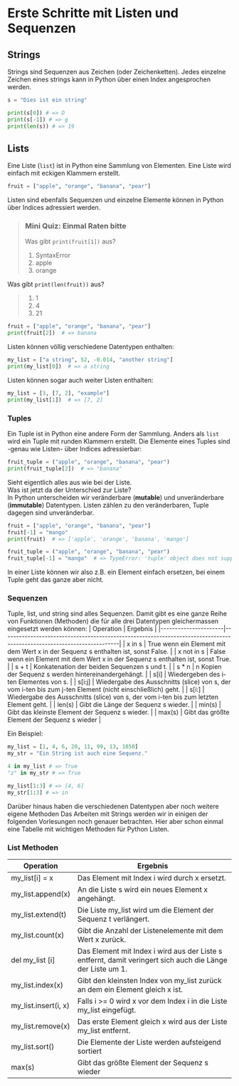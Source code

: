 # Erste Schritte mit Listen und Sequenzen

## Strings
Strings sind Sequenzen aus Zeichen (oder Zeichenketten). Jedes einzelne
Zeichen eines strings kann in Python über einen Index angesprochen werden.

```python 
s = "Dies ist ein string"

print(s[0]) # => D
print(s[-1]) # => g
print(len(s)) # => 19
```
## Lists
Eine Liste (`list`) ist in Python eine Sammlung von Elementen.
Eine Liste wird einfach mit eckigen Klammern erstellt.
```python 
fruit = ["apple", "orange", "banana", "pear"]
```
Listen sind ebenfalls Sequenzen und einzelne Elemente können in Python
über Indices adressiert werden.

> ### Mini Quiz: Einmal Raten bitte
> Was gibt `print(fruit[1])` aus?  
> 1) SyntaxError  
> 2) apple  
> 3) orange  
>  
Was gibt `print(len(fruit))` aus?  
> 1) 1  
> 2) 4  
> 3) 21  

```python 
fruit = ["apple", "orange", "banana", "pear"]
print(fruit[2])  # => banana
```
Listen können völlig verschiedene Datentypen enthalten:
```python 
my_list = ["a string", 52, -0.014, "another string"]
print(my_list[0])  # => a string
```
Listen können sogar auch weiter Listen enthalten:
```python 
my_list = [3, [7, 2], "example"]
print(my_list[1])  # => [7, 2]
```
### Tuples
Ein Tuple ist in Python eine andere Form der Sammlung. Anders als `list`
wird ein Tuple mit runden Klammern erstellt. Die Elemente eines Tuples sind -genau wie Listen-
über Indices adressierbar:

```python 
fruit_tuple = ("apple", "orange", "banana", "pear")
print(fruit_tuple[2])  # => "banana"
```
Sieht eigentlich alles aus wie bei der Liste.  
Was ist jetzt da der Unterschied zur Liste?  
In Python unterscheiden wir veränderbare (**mutable**) und unveränderbare
(**immutable**) Datentypen. Listen zählen zu den veränderbaren, Tuple dagegen
sind unveränderbar.

```python 
fruit = ["apple", "orange", "banana", "pear"]
fruit[-1] = "mango"
print(fruit)  # => ['apple', 'orange', 'banana', 'mango']

fruit_tuple = ("apple", "orange", "banana", "pear")
fruit_tuple[-1] = "mango"  # => TypeError: 'tuple' object does not support item assignment
```
In einer Liste können wir also z.B. ein Element einfach ersetzen, bei 
einem Tuple geht das ganze aber nicht.

### Sequenzen
Tuple, list, und string sind alles Sequenzen. Damit gibt es eine ganze
Reihe von Funktionen (Methoden) die für alle drei Datentypen gleichermassen
eingesetzt werden können:
|     Operation        |     Ergebnis                                                                                                          |
|----------------------|-----------------------------------------------------------------------------------------------------------------------|
|     x in s           |     True wenn ein Element mit dem   Wert x in der Sequenz s enthalten ist, sonst False.                               |
|     x not in   s     |     False   wenn ein Element mit dem Wert x in der Sequenz s enthalten ist, sonst True.                               |
|     s + t            |     Konkatenation der beiden   Sequenzen s und t.                                                                     |
|     s * n            |     n Kopien der Sequenz s werden hintereinandergehängt.                                                              |
|     s[i]             |     Wiedergeben des i-ten Elementes   von s.                                                                          |
|     s[i:j]           |     Wiedergabe des Ausschnitts   (slice) von s, der vom i-ten bis zum j-ten Element (nicht einschließlich)   geht.    |
|     s[i:]            |     Wiedergabe des Ausschnitts   (slice) von s, der vom i-ten bis zum letzten Element geht.                           |
|     len(s)           |     Gibt die Länge der Sequenz s   wieder.                                                                            |
|     min(s)           |     Gibt das kleinste Element der   Sequenz s wieder.                                                                 |
|     max(s)           |     Gibt das größte Element der   Sequenz s wieder                                                                    |

Ein Beispiel:
```python 
my_list = [1, 4, 6, 20, 11, 99, 13, 1050]
my_str = "Ein String ist auch eine Sequenz."

4 in my_list # => True
"z" in my_str # => True

my_list[1:3] # => [4, 6]
my_str[1:3] # => in
```
Darüber hinaus haben die verschiedenen Datentypen aber noch weitere eigene Methoden
Das Arbeiten mit Strings werden wir in einigen der folgenden Vorlesungen noch
genauer betrachten. Hier aber schon einmal eine Tabelle mit wichtigen Methoden
für Python Listen.

### List Methoden

|     Operation                  |     Ergebnis                                                                                                          |
|--------------------------------|-----------------------------------------------------------------------------------------------------------------------|
|     my_list[i]   = x           |     Das Element mit Index i wird   durch x ersetzt.                                                                   |
|     my_list.append(x)          |     An die Liste s wird ein neues   Element x angehängt.                                                              |
|     my_list.extend(t)          |     Die Liste my_list   wird um die Element der Sequenz t verlängert.                                                 |
|     my_list.count(x)           |     Gibt die Anzahl der   Listenelemente mit dem Wert x zurück.                                                       |
|     del my_list   [i]          |     Das Element mit Index i wird aus   der Liste s entfernt, damit veringert   sich auch die Länge der Liste um 1.    |
|     my_list.index(x)           |     Gibt den kleinsten Index von my_list   zurück an dem ein Element gleich x ist.                                    |
|     my_list.insert(i,   x)     |     Falls i >= 0 wird x vor dem   Index i in die Liste my_list eingefügt.                                             |
|     my_list.remove(x)          |     Das erste Element gleich x wird   aus der Liste my_list entfernt.                                                 |
|     my_list.sort()             |     Die Elemente der Liste werden   aufsteigend sortiert                                                              |
|     max(s)                     |     Gibt das größte Element der   Sequenz s wieder                                                                    |



